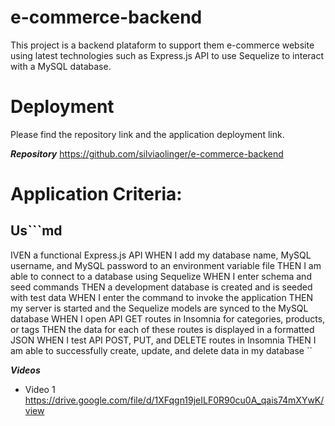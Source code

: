 # e-commerce-backend
This project is a backend plataform to support them e-commerce website using latest technologies such as Express.js API to use Sequelize to interact with a MySQL database.


 

# Deployment
Please find the repository link and the application deployment link.

***Repository***
https://github.com/silviaolinger/e-commerce-backend



# Application Criteria:


## Us```md
IVEN a functional Express.js API
WHEN I add my database name, MySQL username, and MySQL password to an environment variable file
THEN I am able to connect to a database using Sequelize
WHEN I enter schema and seed commands
THEN a development database is created and is seeded with test data
WHEN I enter the command to invoke the application
THEN my server is started and the Sequelize models are synced to the MySQL database
WHEN I open API GET routes in Insomnia for categories, products, or tags
THEN the data for each of these routes is displayed in a formatted JSON
WHEN I test API POST, PUT, and DELETE routes in Insomnia
THEN I am able to successfully create, update, and delete data in my database
``



***Videos***
 - Video 1
https://drive.google.com/file/d/1XFqgn19jeILF0R90cu0A_qais74mXYwK/view

